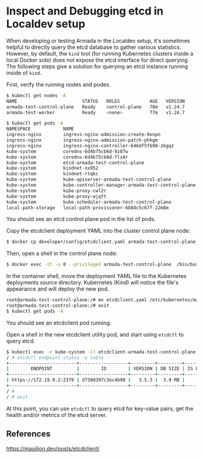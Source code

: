 # Inspect and Debugging etcd in Localdev setup

When developing or testing Armada in the Localdev setup, it's sometimes helpful
to directly query the etcd database to gather various statistics. However, by
default, the `kind` tool (for running Kubernetes clusters inside a local Docker
side) does not expose the etcd interface for direct querying. The following
steps give a solution for querying an etcd instance running inside of `kind`.


First, verify the running nodes and podes.
```bash
$ kubectl get nodes -A
NAME                        STATUS   ROLES           AGE   VERSION
armada-test-control-plane   Ready    control-plane   78m   v1.24.7
armada-test-worker          Ready    <none>          77m   v1.24.7

$ kubectl get pods -A
NAMESPACE            NAME                                                READY   STATUS      RESTARTS   AGE
ingress-nginx        ingress-nginx-admission-create-9xnpn                0/1     Completed   0          78m
ingress-nginx        ingress-nginx-admission-patch-phkgm                 0/1     Completed   1          78m
ingress-nginx        ingress-nginx-controller-646df5f698-zbgqz           1/1     Running     0          78m
kube-system          coredns-6d4b75cb6d-9z87w                            1/1     Running     0          79m
kube-system          coredns-6d4b75cb6d-flz4r                            1/1     Running     0          79m
kube-system          etcd-armada-test-control-plane                      1/1     Running     0          79m
kube-system          kindnet-nx952                                       1/1     Running     0          79m
kube-system          kindnet-rtqkc                                       1/1     Running     0          79m
kube-system          kube-apiserver-armada-test-control-plane            1/1     Running     0          79m
kube-system          kube-controller-manager-armada-test-control-plane   1/1     Running     0          79m
kube-system          kube-proxy-cwl2r                                    1/1     Running     0          79m
kube-system          kube-proxy-wjqft                                    1/1     Running     0          79m
kube-system          kube-scheduler-armada-test-control-plane            1/1     Running     0          79m
local-path-storage   local-path-provisioner-6b84c5c67f-22m8m             1/1     Running     0          79m
```
You should see an etcd control plane pod in the list of pods.

Copy the etcdclient deployment YAML into the cluster control plane node:

```bash
$ docker cp developer/config/etcdclient.yaml armada-test-control-plane:/
```

Then, open a shell in the control plane node:
```bash
$ docker exec -it -u 0 --privileged armada-test-control-plane  /bin/bash
```

In the container shell, move the deployment YAML file to the Kubernetes deployments source
directory. Kubernetes (Kind) will notice the file's appearance and will deploy
the new pod.
```bash
root@armada-test-control-plane:/# mv etcdclient.yaml /etc/kubernetes/manifests/
root@armada-test-control-plane:/# exit
$ kubectl get pods -A
```
You should see an etcdclient pod running.

Open a shell in the new etcdclient utility pod, and start using `etcdctl` to query etcd.
```bash
$ kubectl exec -n kube-system -it etcdclient-armada-test-control-plane -- sh
/ # etcdctl endpoint status -w table
+-------------------------+------------------+---------+---------+-----------+-----------+------------+
|        ENDPOINT         |        ID        | VERSION | DB SIZE | IS LEADER | RAFT TERM | RAFT INDEX |
+-------------------------+------------------+---------+---------+-----------+-----------+------------+
| https://172.19.0.2:2379 | d7380397c3ec4b90 |   3.5.3 |  3.9 MB |      true |         2 |      16727 |
+-------------------------+------------------+---------+---------+-----------+-----------+------------+
/ #
/ # exit
```
At this point, you can use `etcdctl` to query etcd for key-value pairs, get the health and/or metrics
of the etcd server.

## References

https://mauilion.dev/posts/etcdclient/
